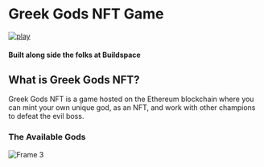 # Greek Gods NFT Game

[![play](https://user-images.githubusercontent.com/19507316/139151788-ffb5a4f9-6738-4502-82ef-24c7dfa7269b.png)](https://greek-gods-nft-game.vercel.app/)



#### Built along side the folks at Buildspace

## What is Greek Gods NFT?

Greek Gods NFT is a game hosted on the Ethereum blockchain where you can mint your own unique god, as an NFT, and work with other champions to defeat the evil boss.

### The Available Gods
![Frame 3](https://user-images.githubusercontent.com/19507316/139147295-f80bb6e2-df72-4cc8-916c-3a47afb8d364.png)
